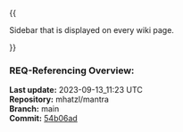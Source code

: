 {{
  
Sidebar that is displayed on every wiki page.

}}

### **REQ-Referencing Overview:**

**Last update:** 2023-09-13_11:23 UTC  
**Repository:** mhatzl/mantra  
**Branch:** main  
**Commit:** [54b06ad](https://github.com/mhatzl/mantra/commit/54b06ad38ada6bc78d503220fc75a44f07448999)  

